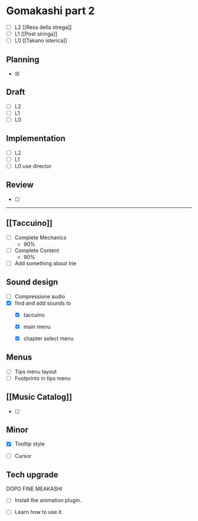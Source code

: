 
# Gomakashi part 2

- [ ] L2 [[Resa della strega]]
- [ ] L1 [[Post siringa]]
- [ ] L0 [[Takano isterica]]
## Planning
- [x] 
## Draft
- [ ] L2
- [ ] L1
- [ ] L0
## Implementation
- [ ] L2
- [ ] L1
- [ ] L0
use director
## Review
- [ ] 


---


## [[Taccuino]]
- [ ] Complete Mechanics
	- 90%
- [ ] Complete Content
	- 90%
- [ ] Add something about Irie
## Sound design
- [ ] Compressione audio
- [x] find and add sounds to
	- [x] taccuino
	- [x] main menu
	- [x] chapter select menu


## Menus
- [ ] Tips menu layout
- [ ] Footprints in tips menu

## [[Music Catalog]]
- [ ] 

## Minor
- [x] Tooltip style
- [ ] Cursor


## Tech upgrade
DOPO FINE MEAKASHI
- [ ] Install the animation plugin.
- [ ] Learn how to use it.

